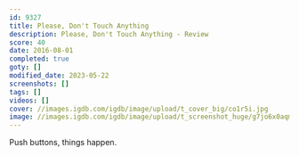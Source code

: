 ```yaml
---
id: 9327
title: Please, Don't Touch Anything
description: Please, Don't Touch Anything - Review
score: 40
date: 2016-08-01
completed: true
goty: []
modified_date: 2023-05-22
screenshots: []
tags: []
videos: []
cover: //images.igdb.com/igdb/image/upload/t_cover_big/co1r5i.jpg
image: //images.igdb.com/igdb/image/upload/t_screenshot_huge/g7jo6x0aqmg8mufolwxn.jpg
---
```

Push buttons, things happen.